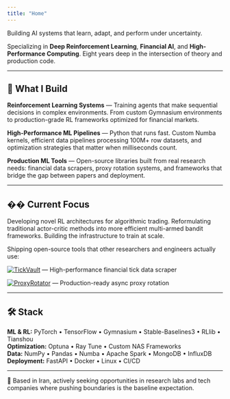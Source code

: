 ```yaml
---
title: "Home"
---
```


Building AI systems that learn, adapt, and perform under uncertainty.

Specializing in **Deep Reinforcement Learning**, **Financial AI**, and **High-Performance Computing**. Eight years deep in the intersection of theory and production code.

---

## 🧠 What I Build

**Reinforcement Learning Systems** — Training agents that make sequential decisions in complex environments. From custom Gymnasium environments to production-grade RL frameworks optimized for financial markets.

**High-Performance ML Pipelines** — Python that runs fast. Custom Numba kernels, efficient data pipelines processing 100M+ row datasets, and optimization strategies that matter when milliseconds count.

**Production ML Tools** — Open-source libraries built from real research needs: financial data scrapers, proxy rotation systems, and frameworks that bridge the gap between papers and deployment.

---

## �� Current Focus

Developing novel RL architectures for algorithmic trading. Reformulating traditional actor-critic methods into more efficient multi-armed bandit frameworks. Building the infrastructure to train at scale.

Shipping open-source tools that other researchers and engineers actually use:

[![TickVault](https://img.shields.io/badge/TickVault-Financial_Data-blue?style=flat-square&logo=github)](https://github.com/keyhankamyar/TickVault) — High-performance financial tick data scraper

[![ProxyRotator](https://img.shields.io/badge/ProxyRotator-Web_Scraping-green?style=flat-square&logo=github)](https://github.com/keyhankamyar/ProxyRotator) — Production-ready async proxy rotation

---

## 🛠️ Stack

**ML & RL:** PyTorch • TensorFlow • Gymnasium • Stable-Baselines3 • RLlib • Tianshou  
**Optimization:** Optuna • Ray Tune • Custom NAS Frameworks  
**Data:** NumPy • Pandas • Numba • Apache Spark • MongoDB • InfluxDB  
**Deployment:** FastAPI • Docker • Linux • CI/CD

---

📍 Based in Iran, actively seeking opportunities in research labs and tech companies where pushing boundaries is the baseline expectation.

